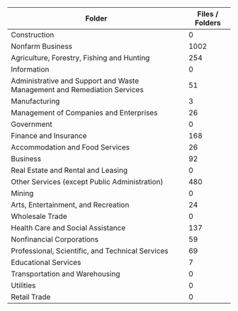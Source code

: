 | Folder                                                                   |   Files / Folders |
|--------------------------------------------------------------------------|-------------------|
| Construction                                                             |                 0 |
| Nonfarm Business                                                         |              1002 |
| Agriculture, Forestry, Fishing and Hunting                               |               254 |
| Information                                                              |                 0 |
| Administrative and Support and Waste Management and Remediation Services |                51 |
| Manufacturing                                                            |                 3 |
| Management of Companies and Enterprises                                  |                26 |
| Government                                                               |                 0 |
| Finance and Insurance                                                    |               168 |
| Accommodation and Food Services                                          |                26 |
| Business                                                                 |                92 |
| Real Estate and Rental and Leasing                                       |                 0 |
| Other Services (except Public Administration)                            |               480 |
| Mining                                                                   |                 0 |
| Arts, Entertainment, and Recreation                                      |                24 |
| Wholesale Trade                                                          |                 0 |
| Health Care and Social Assistance                                        |               137 |
| Nonfinancial Corporations                                                |                59 |
| Professional, Scientific, and Technical Services                         |                69 |
| Educational Services                                                     |                 7 |
| Transportation and Warehousing                                           |                 0 |
| Utilities                                                                |                 0 |
| Retail Trade                                                             |                 0 |